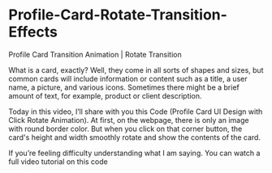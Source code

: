 # Profile-Card-Rotate-Transition-Effects
Profile Card Transition Animation | Rotate Transition

What is a card, exactly? Well, they come in all sorts of shapes and sizes, but common cards will include information or content such as a title, a user name, a picture, and various icons. Sometimes there might be a brief amount of text, for example, product or client description.

Today in this video, I’ll share with you this Code (Profile Card UI Design with Click Rotate Animation). At first, on the webpage,  there is only an image with round border color. But when you click on that corner button, the card's height and width smoothly rotate and show the contents of the card. 

If you’re feeling difficulty understanding what I am saying. You can watch a full video tutorial on this code
